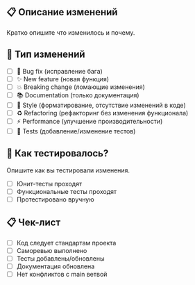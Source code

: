 ## 📋 Описание изменений

Кратко опишите что изменилось и почему.

## 🔄 Тип изменений

- [ ] 🐛 Bug fix (исправление бага)
- [ ] ✨ New feature (новая функция)
- [ ] 💥 Breaking change (ломающие изменения)
- [ ] 📚 Documentation (только документация)
- [ ] 🎨 Style (форматирование, отсутствие изменений в коде)
- [ ] ♻️ Refactoring (рефакторинг без изменения функционала)
- [ ] ⚡ Performance (улучшение производительности)
- [ ] 🧪 Tests (добавление/изменение тестов)

## 🧪 Как тестировалось?

Опишите как вы тестировали изменения.

- [ ] Юнит-тесты проходят
- [ ] Функциональные тесты проходят
- [ ] Протестировано вручную

## 📋 Чек-лист

- [ ] Код следует стандартам проекта
- [ ] Саморевью выполнено
- [ ] Тесты добавлены/обновлены
- [ ] Документация обновлена
- [ ] Нет конфликтов с main ветвой
